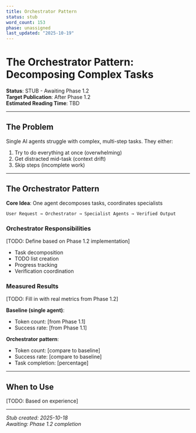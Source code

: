 ```yaml
---
title: Orchestrator Pattern
status: stub
word_count: 153
phase: unassigned
last_updated: "2025-10-19"
---
```


# The Orchestrator Pattern: Decomposing Complex Tasks

**Status**: STUB - Awaiting Phase 1.2  
**Target Publication**: After Phase 1.2  
**Estimated Reading Time**: TBD

---

## The Problem

Single AI agents struggle with complex, multi-step tasks. They either:
1. Try to do everything at once (overwhelming)
2. Get distracted mid-task (context drift)
3. Skip steps (incomplete work)

---

## The Orchestrator Pattern

**Core Idea**: One agent decomposes tasks, coordinates specialists

```
User Request → Orchestrator → Specialist Agents → Verified Output
```

### Orchestrator Responsibilities

[TODO: Define based on Phase 1.2 implementation]

- Task decomposition
- TODO list creation
- Progress tracking
- Verification coordination

### Measured Results

[TODO: Fill in with real metrics from Phase 1.2]

**Baseline (single agent)**:
- Token count: [from Phase 1.1]
- Success rate: [from Phase 1.1]

**Orchestrator pattern**:
- Token count: [compare to baseline]
- Success rate: [compare to baseline]
- Task completion: [percentage]

---

## When to Use

[TODO: Based on experience]

---

*Stub created: 2025-10-18*  
*Awaiting: Phase 1.2 completion*

